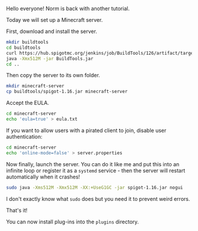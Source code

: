 Hello everyone! Norm is back with another tutorial.

Today we will set up a Minecraft server.

First, download and install the server.

```sh
mkdir buildtools
cd buildtools
curl https://hub.spigotmc.org/jenkins/job/BuildTools/126/artifact/target/BuildTools.jar
java -Xmx512M -jar BuildTools.jar
cd ..
```

Then copy the server to its own folder.

```sh
mkdir minecraft-server
cp buildtools/spigot-1.16.jar minecraft-server
```

Accept the EULA.

```sh
cd minecraft-server
echo 'eula=true' > eula.txt
```

If you want to allow users with a pirated client to join, disable user authentication:

```sh
cd minecraft-server
echo 'online-mode=false' > server.properties
```

Now finally, launch the server. You can do it like me and put this into an infinite loop or register it as a `systemd` service - then the server will restart automatically when it crashes!

```sh
sudo java -Xms512M -Xmx512M -XX:+UseG1GC -jar spigot-1.16.jar nogui
```

I don't exactly know what `sudo` does but you need it to prevent weird errors.

That's it!

You can now install plug-ins into the `plugins` directory.
